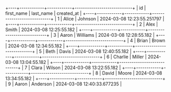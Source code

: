 +----+------------+------------+----------------------------+
| id | first_name | last_name  |         created_at         |
+----+------------+------------+----------------------------+
|  1 | Alice      | Johnson    | 2024-03-08 12:23:55.251797 |
+----+------------+------------+----------------------------+
|  2 | Alex       | Smith      | 2024-03-08 12:25:55.182    |
+----+------------+------------+----------------------------+
|  3 | Aaron      | Williams   | 2024-03-08 12:28:55.182    |
+----+------------+------------+----------------------------+
|  4 | Brian      | Brown      | 2024-03-08 12:34:55.182    |
+----+------------+------------+----------------------------+
|  5 | Beth       | Davis      | 2024-03-08 12:40:55.182    |
+----+------------+------------+----------------------------+
|  6 | Charlie    | Miller     | 2024-03-08 13:04:55.182    |
+----+------------+------------+----------------------------+
|  7 | Clara      | Wilson     | 2024-03-08 13:22:55.182    |
+----+------------+------------+----------------------------+
|  8 | David      | Moore      | 2024-03-08 13:34:55.182    |
+----+------------+------------+----------------------------+
|  9 | Aaron      | Anderson   | 2024-03-08 12:40:33.677235 |